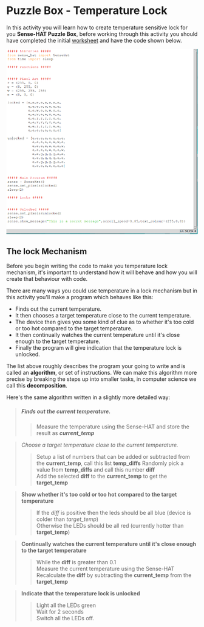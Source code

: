 # Puzzle Box - Temperature Lock
In this activity you will learn how to create temperature sensitive lock for you **Sense-HAT Puzzle Box**, before working through this activity you should have completed the initial [worksheet](worksheet.md) and have the code shown below.

![Code version 2](images/code2.png)

## The lock Mechanism
Before you begin writing the code to make you temperature lock mechanism, it's important to understand how it will behave and how you will create that behaviour with code.

There are many ways you could use temperature in a lock mechanism but in this activity you'll make a program which behaves like this:
- Finds out the current temperature.
- It then chooses a target temperature close to the current temperature.
- The device then gives you some kind of clue as to whether it's too cold or too hot compared to the target temperature.
- It then continually watches the current temperature until it's close enough to the target temperature.
- Finally the program will give indication that the temperature lock is unlocked.

The list above roughly describes the program your going to write and is called an **algorithm**, or set of instructions. We can make this algorithm more precise by breaking the steps up into smaller tasks, in computer science we call this **decomposition**.

Here's the same algorithm written in a slightly more detailed way:

> ##### Finds out the current temperature.
> > Measure the temperature using the Sense-HAT and store the result as ***current_temp***

> *Choose a target temperature close to the current temperature.*
> > Setup a list of numbers that can be added or subtracted from the **current_temp**, call this list **temp_diffs**
> > Randomly pick a value from **temp_diffs** and call this number **diff**  
> > Add the selected **diff** to the **current_temp** to get the **target_temp**  

> **Show whether it's too cold or too hot compared to the target temperature**
> > If the *diff* is positive then the leds should be all blue (device is colder than *target_temp*)  
> > Otherwise the LEDs should be all red (currently hotter than **target_temp**)  

> **Continually watches the current temperature until it's close enough to the target temperature**
> > While the **diff** is greater than 0.1  
> > Measure the current temperature using the Sense-HAT  
> > Recalculate the **diff** by subtracting the **current_temp** from the **target_temp**  

> **Indicate that the temperature lock is unlocked**
> > Light all the LEDs green  
> > Wait for 2 seconds  
> > Switch all the LEDs off.  
